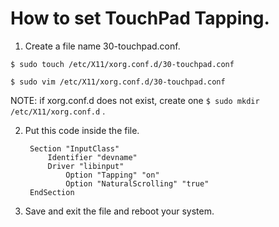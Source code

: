 # How to set TouchPad Tapping.

1. Create a file name 30-touchpad.conf.

`$ sudo touch /etc/X11/xorg.conf.d/30-touchpad.conf`

`$ sudo vim /etc/X11/xorg.conf.d/30-touchpad.conf`

NOTE: if xorg.conf.d does not exist, create one `$ sudo mkdir /etc/X11/xorg.conf.d` .

2. Put this code inside the file.

		Section "InputClass"
			Identifier "devname"
			Driver "libinput"
				Option "Tapping" "on"
				Option "NaturalScrolling" "true"
		EndSection

3. Save and exit the file and reboot your system.

